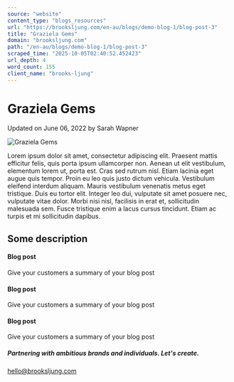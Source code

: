 ```yaml
---
source: "website"
content_type: "blogs_resources"
url: "https://brooksljung.com/en-au/blogs/demo-blog-1/blog-post-3"
title: "Graziela Gems"
domain: "brooksljung.com"
path: "/en-au/blogs/demo-blog-1/blog-post-3"
scraped_time: "2025-10-05T02:40:52.452423"
url_depth: 4
word_count: 155
client_name: "brooks-ljung"
---
```


# Graziela Gems

Updated on  June 06, 2022 by  Sarah Wapner

![Graziela Gems](//brooksljung.com/cdn/shop/articles/Screenshot_2022-06-03_124519.jpg?v=1654285940&width=2200)

Lorem ipsum dolor sit amet, consectetur adipiscing elit. Praesent mattis efficitur felis, quis porta ipsum ullamcorper non. Aenean ut elit vestibulum, elementum lorem ut, porta est. Cras sed rutrum nisl. Etiam lacinia eget augue quis tempor. Proin eu leo quis justo dictum vehicula. Vestibulum eleifend interdum aliquam. Mauris vestibulum venenatis metus eget tristique. Duis eu tortor elit. Integer leo dui, vulputate sit amet posuere nec, vulputate vitae dolor. Morbi nisi nisl, facilisis in erat et, sollicitudin malesuada sem. Fusce tristique enim a lacus cursus tincidunt. Etiam ac turpis et mi sollicitudin dapibus.

## Some description

#### Blog post

Give your customers a summary of your blog post

#### Blog post

Give your customers a summary of your blog post

#### Blog post

Give your customers a summary of your blog post

##### Partnering with ambitious brands and individuals. Let's create.

[hello@brooksljung.com](mailto:hello@brooksljung.com "mailto:hello@brooksljung.com")